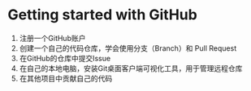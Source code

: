 # Getting started with GitHub
1. 注册一个GitHub账户
2. 创建一个自己的代码仓库，学会使用分支（Branch）和 Pull Request
3. 在GitHub的仓库中提交Issue
4. 在自己的本地电脑，安装Git桌面客户端可视化工具，用于管理远程仓库
5. 在其他项目中贡献自己的代码